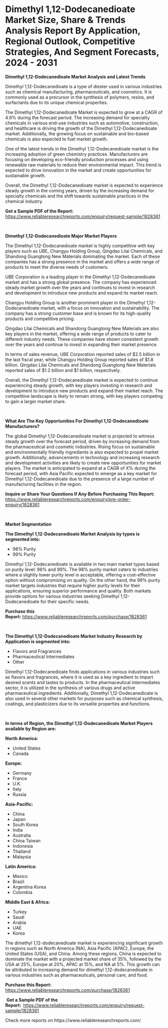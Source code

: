 <p><h1>Dimethyl 1,12-Dodecanedioate Market Size, Share & Trends Analysis Report By Application, Regional Outlook, Competitive Strategies, And Segment Forecasts, 2024 - 2031</h1></p><p><strong>Dimethyl 1,12-Dodecanedioate Market Analysis and Latest Trends</strong></p>
<p><p>Dimethyl 1,12-Dodecanedioate is a type of diester used in various industries such as chemical manufacturing, pharmaceuticals, and cosmetics. It is commonly used as a precursor in the synthesis of polymers, resins, and surfactants due to its unique chemical properties.</p><p>The Dimethyl 1,12-Dodecanedioate Market is expected to grow at a CAGR of 4.9% during the forecast period. The increasing demand for specialty chemicals in various end-use industries such as automotive, construction, and healthcare is driving the growth of the Dimethyl 1,12-Dodecanedioate market. Additionally, the growing focus on sustainable and bio-based chemicals is also expected to fuel market growth.</p><p>One of the latest trends in the Dimethyl 1,12-Dodecanedioate market is the increasing adoption of green chemistry practices. Manufacturers are focusing on developing eco-friendly production processes and using renewable raw materials to reduce their environmental impact. This trend is expected to drive innovation in the market and create opportunities for sustainable growth.</p><p>Overall, the Dimethyl 1,12-Dodecanedioate market is expected to experience steady growth in the coming years, driven by the increasing demand for specialty chemicals and the shift towards sustainable practices in the chemical industry.</p></p>
<p><strong>Get a Sample PDF of the Report:&nbsp;</strong> <a href="https://www.reliableresearchreports.com/enquiry/request-sample/1828361">https://www.reliableresearchreports.com/enquiry/request-sample/1828361</a></p>
<p>&nbsp;</p>
<p><strong>Dimethyl 1,12-Dodecanedioate Major Market Players</strong></p>
<p><p>The Dimethyl 1,12-Dodecanedioate market is highly competitive with key players such as UBE, Changyu Holding Group, Qingdao Lilai Chemicals, and Shandong Guangtong New Materials dominating the market. Each of these companies has a strong presence in the market and offers a wide range of products to meet the diverse needs of customers.</p><p>UBE Corporation is a leading player in the Dimethyl 1,12-Dodecanedioate market and has a strong global presence. The company has experienced steady market growth over the years and continues to invest in research and development to introduce new products and expand its market reach.</p><p>Changyu Holding Group is another prominent player in the Dimethyl 1,12-Dodecanedioate market, with a focus on innovation and sustainability. The company has a strong customer base and is known for its high-quality products and competitive pricing.</p><p>Qingdao Lilai Chemicals and Shandong Guangtong New Materials are also key players in the market, offering a wide range of products to cater to different industry needs. These companies have shown consistent growth over the years and continue to invest in expanding their market presence.</p><p>In terms of sales revenue, UBE Corporation reported sales of $2.5 billion in the last fiscal year, while Changyu Holding Group reported sales of $1.8 billion. Qingdao Lilai Chemicals and Shandong Guangtong New Materials reported sales of $1.2 billion and $1 billion, respectively.</p><p>Overall, the Dimethyl 1,12-Dodecanedioate market is expected to continue experiencing steady growth, with key players investing in research and development to introduce new products and expand their market reach. The competitive landscape is likely to remain strong, with key players competing to gain a larger market share.</p></p>
<p>&nbsp;</p>
<p><strong>What Are The Key Opportunities For Dimethyl 1,12-Dodecanedioate Manufacturers?</strong></p>
<p><p>The global Dimethyl 1,12-Dodecanedioate market is projected to witness steady growth over the forecast period, driven by increasing demand from the pharmaceutical and cosmetic industries. Rising focus on sustainable and environmentally friendly ingredients is also expected to propel market growth. Additionally, advancements in technology and increasing research and development activities are likely to create new opportunities for market players. The market is anticipated to expand at a CAGR of X% during the forecast period, with Asia Pacific expected to emerge as a key market for Dimethyl 1,12-Dodecanedioate due to the presence of a large number of manufacturing facilities in the region.</p></p>
<p><strong>Inquire or Share Your Questions If Any Before Purchasing This Report:</strong> <a href="https://www.reliableresearchreports.com/enquiry/pre-order-enquiry/1828361">https://www.reliableresearchreports.com/enquiry/pre-order-enquiry/1828361</a></p>
<p>&nbsp;</p>
<p><strong>Market Segmentation</strong></p>
<p><strong>The Dimethyl 1,12-Dodecanedioate Market Analysis by types is segmented into:</strong></p>
<p><ul><li>98% Purity</li><li>99% Purity</li></ul></p>
<p><p>Dimethyl 1,12-Dodecanedioate is available in two main market types based on purity level: 98% and 99%. The 98% purity market caters to industries where a slightly lower purity level is acceptable, offering a cost-effective option without compromising on quality. On the other hand, the 99% purity market targets industries that require higher purity levels for their applications, ensuring superior performance and quality. Both markets provide options for various industries seeking Dimethyl 1,12-Dodecanedioate for their specific needs.</p></p>
<p><strong>Purchase this Report:&nbsp;</strong><a href="https://www.reliableresearchreports.com/purchase/1828361">https://www.reliableresearchreports.com/purchase/1828361</a></p>
<p>&nbsp;</p>
<p><strong>The Dimethyl 1,12-Dodecanedioate Market Industry Research by Application is segmented into:</strong></p>
<p><ul><li>Flavors and Fragrances</li><li>Pharmaceutical Intermediates</li><li>Other</li></ul></p>
<p><p>Dimethyl 1,12-Dodecanedioate finds applications in various industries such as flavors and fragrances, where it is used as a key ingredient to impart desired scents and tastes to products. In the pharmaceutical intermediates sector, it is utilized in the synthesis of various drugs and active pharmaceutical ingredients. Additionally, Dimethyl 1,12-Dodecanedioate is also used in several other markets for purposes such as chemical synthesis, coatings, and plasticizers due to its versatile properties and functions.</p></p>
<p>&nbsp;</p>
<p><strong>In terms of Region, the Dimethyl 1,12-Dodecanedioate Market Players available by Region are:</strong></p>
<p>
    <p> <strong> North America: </strong>
        <ul>
            <li>United States</li>
            <li>Canada</li>
        </ul>
        </p> 
    <p> <strong> Europe: </strong>
        <ul>
            <li>Germany</li>
            <li>France</li>
            <li>U.K.</li>
            <li>Italy</li>
            <li>Russia</li>
        </ul>
        </p> 
    <p> <strong> Asia-Pacific: </strong>
        <ul>
            <li>China</li>
            <li>Japan</li>
            <li>South Korea</li>
            <li>India</li>
            <li>Australia</li>
            <li>China Taiwan</li>
            <li>Indonesia</li>
            <li>Thailand</li>
            <li>Malaysia</li>
        </ul>
        </p> 
    <p> <strong> Latin America: </strong>
        <ul>
            <li>Mexico</li>
            <li>Brazil</li>
            <li>Argentina Korea</li>
            <li>Colombia</li>
        </ul>
        </p> 
    <p> <strong> Middle East & Africa: </strong>
        <ul>
            <li>Turkey</li>
            <li>Saudi</li>
            <li>Arabia</li>
            <li>UAE</li>
            <li>Korea</li>
        </ul>
    </p>
    </p>
<p><p>The dimethyl 1,12-dodecanedioate market is experiencing significant growth in regions such as North America (NA), Asia Pacific (APAC), Europe, the United States (USA), and China. Among these regions, China is expected to dominate the market with a projected market share of 35%, followed by the USA at 25%, Europe at 20%, APAC at 15%, and NA at 5%. This growth can be attributed to increasing demand for dimethyl 1,12-dodecanedioate in various industries such as pharmaceuticals, personal care, and food.</p></p>
<p><strong>Purchase this Report: </strong><a href="https://www.reliableresearchreports.com/purchase/1828361">https://www.reliableresearchreports.com/purchase/1828361</a></p>
<p>&nbsp;<strong>Get a Sample PDF of the Report:&nbsp;&nbsp;</strong><a href="https://www.reliableresearchreports.com/enquiry/request-sample/1828361">https://www.reliableresearchreports.com/enquiry/request-sample/1828361</a></p>
<p><strong></strong></p>
<p>Check more reports on https://www.reliableresearchreports.com/</p>